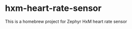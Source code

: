 hxm-heart-rate-sensor
=====================

This is a homebrew project for Zephyr HxM heart rate sensor
